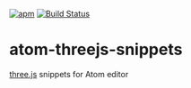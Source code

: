 [![apm](https://img.shields.io/apm/v/atom-threejs-snippets.svg)](https://atom.io/packages/atom-threejs-snippets)
[![Build Status](https://secure.travis-ci.org/devert/atom-threejs-snippets.svg)](https://travis-ci.org/devert/atom-threejs-snippets)

# atom-threejs-snippets

[three.js](https://github.com/mrdoob/three.js/) snippets for Atom editor
